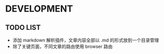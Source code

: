 # DEVELOPMENT

## TODO LIST

- 添加 markdown 解析插件，文章内容全部以 .md 的形式放到一个目录管理
- 除了关键页面，不同文章的路由使用 browser 路由
